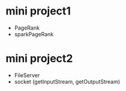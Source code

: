 # mini project1 
- PageRank
- sparkPageRank

# mini project2
- FileServer
- socket (getInputStream, getOutputStream)

